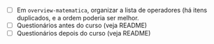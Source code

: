 - [ ] Em `overview-matematica`, organizar a lista de operadores (há itens
  duplicados, e a ordem poderia ser melhor.
- [ ] Questionários antes do curso (veja README)
- [ ] Questionários depois do curso (veja README)
